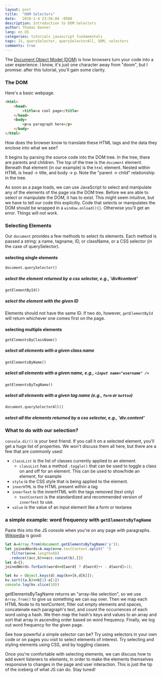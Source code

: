 ```yaml
---
layout: post
title:  "DOM Selectors"
date:   2018-1-4 23:56:04 -0500
description: Introduction to DOM Selectors
author: Thomas Danner
lang: en_US
categories: tutorials javascript fundamentals
tags: JS, querySelector, querySelectorAll, DOM, selectors
comments: true
---
```


The [Document Object Model (DOM)](https://en.wikipedia.org/wiki/Document_Object_Model) is how browsers turn your code into a user experience. I know, it's just one character away from "doom", but I promise: after this tutorial, you'll gain some clarity.

### The DOM

Here's a basic webpage.

```HTML
<html>
    <head>
        <title>a cool page</title>
    </head>
    <body>
        <p>a paragraph here</p>
    </body>
</html>
```

How does the browser know to translate these HTML tags and the data they enclose into what we see?

It begins by parsing the source code into the DOM tree. In the tree, there are parents and children. The top of the tree is the `document` element. Beneath that element (in our example) is the `html` element. Nested within HTML is head -> title, and body -> p. Note the "parent -> child" relationship in the tree.

As soon as a page loads, we can use JavaScript to select and manipulate any of the elements of the page via the DOM tree. Before we are able to select or manipulate the DOM, it has to exist. This might seem intuitive, but we have to tell our code this explicitly. Code that selects or manipulates the DOM should be wrapped in a `window.onload(){}`. Otherwise you'll get an error. Things will not work.

### Selecting Elements

Our `document` provides a few methods to select its elements. Each method is passed a string: a name, tagname, ID, or className, or a CSS selector (in the case of querySelector).

#### selecting single elements

`document.querySelector()`
##### select the element returned by a css selector, e.g., 'div#content'

`getElementById()`
##### select the element with the given ID

Elements should not have the same ID. If two do, however, `getElementById` will return whichever one comes first on the page.

#### selecting multiple elements

`getElementsByClassName()`
##### select all elements with a given class name

`getElementsByName()`
##### select all elements with a given name, e.g., `<input name="username" />`

`getElementsByTagName()`
##### select all elements with a given tag name (e.g., `form` or `button`)

`document.querySelectorAll()`
##### select all the elements returned by a css selector, e.g., 'div.content'

### What to do with our selection?

`console.dir()` is your best friend. If you call it on a selected element, you'll get a huge list of properties. We won't discuss them all here, but there are a few that are commonly used:

* `classList` is the list of classes currently applied to an element.
  * `classList` has a method `.toggle()` that can be used to toggle a class on and off for an element. This can be used to show/hide an element, for example
* `style` is the CSS style that is being applied to the element.
* `innerHTML` is the HTML present within a tag
* `innerText` is the innerHTML with the tags removed (text only)
  * `textContent` is the standardized and recommended version of `innerText` to use.
* `value` is the value of an input element like a form or textarea

### a simple example: word frequency with `getElementsByTagName`

Paste this into the JS console when you're on any page with paragraphs. [Wikipedia](https://en.wikipedia.org/wiki/HTML) is good:

```javascript
let A=Array.from(document.getElementsByTagName('p'));
let joinedWords=A.map(e=>e.textContent.split(" ")
  .filter(e=>e.length>0))
  .reduce((acc,b)=>acc.concat(b),[])
let d={};
joinedWords.forEach(word=>d[word] ? d[word]++ : d[word]=1);

let kv = Object.keys(d).map(k=>[k,d[k]]);
kv.sort((a,b)=>b[1]-a[1])
console.log(kv.slice(10))
```

getElementsByTagName returns an "array-like selection", so we use `Array.from()` to give us something we can `map` over. Then we map each HTML Node to its textContent, filter out empty elements and spaces, concatenate each paragraph's text, and count the occurrences of each word using a hash. We then map the hash's keys and values to an array and sort that array in ascending order based on word frequency. Finally, we log out word frequency for the given page.

See how powerful a simple selector can be? Try using selectors in your own code or on pages you visit to select elements of interest. Try selecting and styling elements using CSS, and by toggling classes.

Once you're comfortable with selecting elements, we can discuss how to add event listeners to elements, in order to make the elements themselves responsive to changes in the page and user interaction. This is just the tip of the iceberg of what JS can do. Stay tuned!
